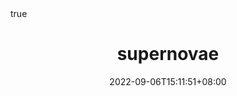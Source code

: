 ---
title: "supernovae"
date: 2022-09-06T15:11:51+08:00
draft: false
# description
description: "This is meta description"
math: true
---